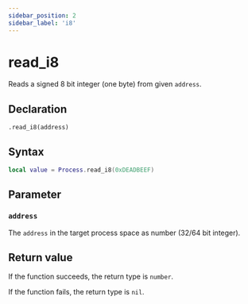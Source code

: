 ```yaml
---
sidebar_position: 2
sidebar_label: 'i8'
---
```


# read_i8

Reads a signed 8 bit integer (one byte) from given `address`.

## Declaration

`.read_i8(address)`

## Syntax

```lua
local value = Process.read_i8(0xDEADBEEF)
```

## Parameter

### `address`

The `address` in the target process space as number (32/64 bit integer).

## Return value

If the function succeeds, the return type is `number`.

If the function fails, the return type is `nil`.
